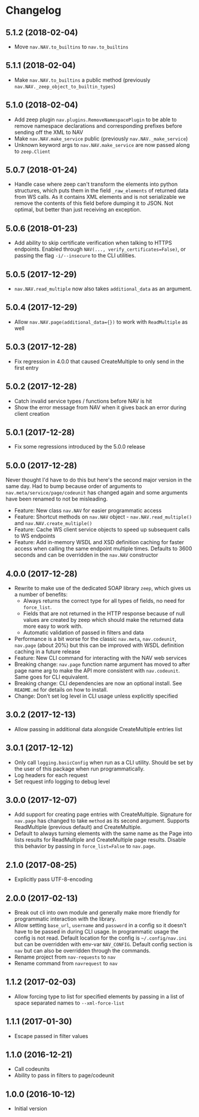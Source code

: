 # Changelog

## 5.1.2 (2018-02-04)

* Move `nav.NAV.to_builtins` to `nav.to_builtins`

## 5.1.1 (2018-02-04)

* Make `nav.NAV.to_builtins` a public method (previously `nav.NAV._zeep_object_to_builtin_types`)

## 5.1.0 (2018-02-04)

* Add zeep plugin `nav.plugins.RemoveNamespacePlugin` to be able to remove namespace declarations and corresponding prefixes before sending off the XML to NAV
* Make `nav.NAV.make_service` public (previously `nav.NAV._make_service`)
* Unknown keyword args to `nav.NAV.make_service` are now passed along to `zeep.Client`

## 5.0.7 (2018-01-24)

* Handle case where zeep can't transform the elements into python structures, which puts them in the field `_raw_elements` of returned data from WS calls. As it contains XML elements and is not serializable we remove the contents of this field before dumping it to JSON. Not optimal, but better than just receiving an exception.

## 5.0.6 (2018-01-23)

* Add ability to skip certificate verification when talking to HTTPS endpoints. Enabled through `NAV(..., verify_certificates=False)`, or passing the flag `-i/--insecure` to the CLI utilities.

## 5.0.5 (2017-12-29)

* `nav.NAV.read_multiple` now also takes `additional_data` as an argument.

## 5.0.4 (2017-12-29)

* Allow `nav.NAV.page(additional_data={})` to work with `ReadMultiple` as well

## 5.0.3 (2017-12-28)

* Fix regression in 4.0.0 that caused CreateMultiple to only send in the first entry

## 5.0.2 (2017-12-28)

* Catch invalid service types / functions before NAV is hit
* Show the error message from NAV when it gives back an error during client creation

## 5.0.1 (2017-12-28)

* Fix some regressions introduced by the 5.0.0 release

## 5.0.0 (2017-12-28)

Never thought I'd have to do this but here's the second major version in the same day. Had to bump because order of arguments to `nav.meta/service/page/codeunit` has changed again and some arguments have been renamed to not be misleading.

* Feature: New class `nav.NAV` for easier programmatic access
* Feature: Shortcut methods on `nav.NAV` object - `nav.NAV.read_multiple()` and `nav.NAV.create_multiple()`
* Feature: Cache WS client service objects to speed up subsequent calls to WS endpoints
* Feature: Add in-memory WSDL and XSD definition caching for faster access when calling the same endpoint multiple times. Defaults to 3600 seconds and can be overridden in the `nav.NAV` constructor


## 4.0.0 (2017-12-28)

* Rewrite to make use of the dedicated SOAP library `zeep`, which gives us a number of benefits:
    * Always returns the correct type for all types of fields, no need for `force_list`.
    * Fields that are not returned in the HTTP response because of null values are created by zeep which should make the returned data more easy to work with.
    * Automatic validation of passed in filters and data
* Performance is a bit worse for the classic `nav.meta`, `nav.codeunit`, `nav.page` (about 20%) but this can be improved with WSDL definition caching in a future release
* Feature: New CLI command for interacting with the NAV web services
* Breaking change: `nav.page` function name argument has moved to after page name arg to make the API more consistent with `nav.codeunit`. Same goes for CLI equivalent.
* Breaking change: CLI dependencies are now an optional install. See `README.md` for details on how to install.
* Change: Don't set log level in CLI usage unless explicitly specified

## 3.0.2 (2017-12-13)

* Allow passing in additional data alongside CreateMultiple entries list

## 3.0.1 (2017-12-12)

* Only call `logging.basicConfig` when run as a CLI utility. Should be set by the user of this package when run programmatically.
* Log headers for each request
* Set request info logging to debug level

## 3.0.0 (2017-12-07)

* Add support for creating page entries with CreateMultiple. Signature for `nav.page` has changed to take `method` as its second argument. Supports ReadMultiple (previous default) and CreateMultiple.
* Default to always turning elements with the same name as the Page into lists results for ReadMultiple and CreateMultiple page results. Disable this behavior by passing in `force_list=False` to `nav.page`.

## 2.1.0 (2017-08-25)

* Explicitly pass UTF-8-encoding

## 2.0.0 (2017-02-13)

* Break out cli into own module and generally make more friendly for programmatic interaction with the library.
* Allow setting `base_url`, `username` and `password` in a config so it doesn't have to be passed in during CLI usage. In programmatic usage the config is not read. Default location for the config is `~/.config/nav.ini` but can be overridden with env-var `NAV_CONFIG`. Default config section is `nav` but can also be overridden through the commands.
* Rename project from `nav-requests` to `nav`
* Rename command from `navrequest` to `nav`

## 1.1.2 (2017-02-03)

* Allow forcing type to list for specified elements by passing in a list of space separated names to `--xml-force-list`

## 1.1.1 (2017-01-30)

* Escape passed in filter values

## 1.1.0 (2016-12-21)

* Call codeunits
* Ability to pass in filters to page/codeunit

## 1.0.0 (2016-10-12)

* Initial version
